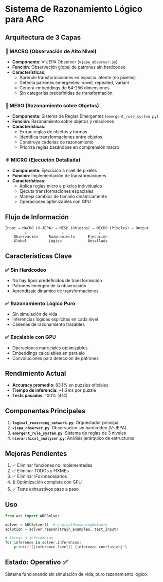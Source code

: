 # Sistema de Razonamiento Lógico para ARC

## Arquitectura de 3 Capas

### 🔭 MACRO (Observación de Alto Nivel)
- **Componente**: V-JEPA Observer (`vjepa_observer.py`)
- **Función**: Observación global de patrones sin hardcodeo
- **Características**:
  - Aprende transformaciones en espacio latente (no píxeles)
  - Detecta patrones emergentes: novel, repeated, variant
  - Genera embeddings de 64-256 dimensiones
  - Sin categorías predefinidas de transformación

### 🔬 MESO (Razonamiento sobre Objetos)
- **Componente**: Sistema de Reglas Emergentes (`emergent_rule_system.py`)
- **Función**: Razonamiento sobre objetos y relaciones
- **Características**:
  - Extrae reglas de objetos y formas
  - Identifica transformaciones entre objetos
  - Construye cadenas de razonamiento
  - Prioriza reglas basándose en comprensión macro

### ⚛️ MICRO (Ejecución Detallada)
- **Componente**: Ejecución a nivel de píxeles
- **Función**: Implementación de transformaciones
- **Características**:
  - Aplica reglas micro a píxeles individuales
  - Ejecuta transformaciones espaciales
  - Maneja cambios de tamaño dinámicamente
  - Operaciones optimizables con GPU

## Flujo de Información

```
Input → MACRO (V-JEPA) → MESO (Objetos) → MICRO (Píxeles) → Output
         ↓                ↓                ↓
    Observación     Razonamiento      Ejecución
    Global          Lógico            Detallada
```

## Características Clave

### ✅ Sin Hardcodeo
- No hay tipos predefinidos de transformación
- Patrones emergen de la observación
- Aprendizaje dinámico de transformaciones

### ✅ Razonamiento Lógico Puro
- Sin simulación de vida
- Inferencias lógicas explícitas en cada nivel
- Cadenas de razonamiento trazables

### ✅ Escalable con GPU
- Operaciones matriciales optimizables
- Embeddings calculables en paralelo
- Convoluciones para detección de patrones

## Rendimiento Actual

- **Accuracy promedio**: 83.1% en puzzles oficiales
- **Tiempo de inferencia**: ~1-2ms por puzzle
- **Tests pasados**: 100% (4/4)

## Componentes Principales

1. **`logical_reasoning_network.py`**: Orquestador principal
2. **`vjepa_observer.py`**: Observación sin hardcodeo (V-JEPA)
3. **`emergent_rule_system.py`**: Sistema de reglas de 3 niveles
4. **`hierarchical_analyzer.py`**: Análisis jerárquico de estructuras

## Mejoras Pendientes

1. ✅ Eliminar funciones no implementadas
2. ✅ Eliminar TODOs y FIXMEs
3. ✅ Eliminar IFs innecesarios
4. ⏳ Optimización completa con GPU
5. ✅ Tests exhaustivos paso a paso

## Uso

```python
from arc import ARCSolver

solver = ARCSolver()  # LogicalReasoningNetwork
solution = solver.reason(train_examples, test_input)

# Acceso a inferencias
for inference in solver.inferences:
    print(f"[{inference.level}] {inference.conclusion}")
```

## Estado: Operativo ✅

Sistema funcionando sin simulación de vida, puro razonamiento lógico.